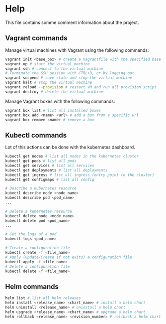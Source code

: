 # Help

This file contains somme comment information about the project.


## Vagrant commands

Manage virtual machines with Vagrant using the following commands:

```bash
vagrant init <base_box> # create a Vagrantfile with the specified base box
vagrant up # start the virtual machine
vagrant ssh # connect to the virtual machine
# Terminate the SSH session with CTRL+D, or by logging out
vagrant suspend # save state and stop the virtual machine
vagrant halt # stop the virtual machine
vagrant reload --provision # restart VM and run all provision script
vagrant destroy # delete the virtual machine
```
Manage Vagrant boxes with the following commands:

```bash
vagrant box list # list all installed boxes
vagrant box add <name> <url> # add a box from a specific url
vagrant box remove <name> # remove a box
```

## Kubectl commands

Lot of this actions can be done with the kubernetes dashboard.

```bash
kubectl get nodes # list all nodes in the kubernetes cluster
kubectl get pods # list all pods
kubectl get services # list all services
kubectl get deployments # list all deployments
kubectl get ingress # list all ingress (entry point to the cluster)
kubectl get configmaps # list all config

# Describe a kubernetes resource
kubectl describe node <node_name> 
kubectl describe pod <pod_name>
...

# Delete a kubernetes resource
kubectl delete node <node_name>
kubectl delete pod <pod_name>
...

# Get the logs of a pod
kubectl logs <pod_name>

# Create a configuration file
kubectl create -f <file_name>
# Apply (Update/Create if not exits) a configuration file
kubectl apply -f <file_name>
# Delete a configuration file
kubectl delete -f <file_name>
```

## Helm commands

```bash
helm list # list all helm releases
helm install <release_name> <chart_name> # install a helm chart
helm uninstall <release_name> # uninstall a helm chart
helm upgrade <release_name> <chart_name> # upgrade a helm chart
helm rollback <release_name> <revision_number> # rollback a helm chart
```